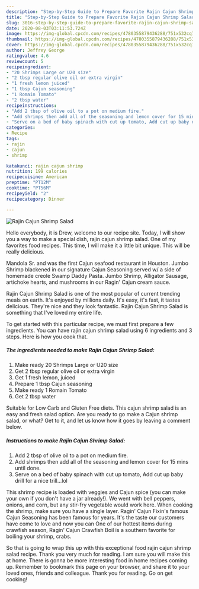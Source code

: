 ```yaml
---
description: "Step-by-Step Guide to Prepare Favorite Rajin Cajun Shrimp Salad"
title: "Step-by-Step Guide to Prepare Favorite Rajin Cajun Shrimp Salad"
slug: 3016-step-by-step-guide-to-prepare-favorite-rajin-cajun-shrimp-salad
date: 2020-08-03T03:11:53.724Z
image: https://img-global.cpcdn.com/recipes/4780355879436288/751x532cq70/rajin-cajun-shrimp-salad-recipe-main-photo.jpg
thumbnail: https://img-global.cpcdn.com/recipes/4780355879436288/751x532cq70/rajin-cajun-shrimp-salad-recipe-main-photo.jpg
cover: https://img-global.cpcdn.com/recipes/4780355879436288/751x532cq70/rajin-cajun-shrimp-salad-recipe-main-photo.jpg
author: Jeffrey George
ratingvalue: 4.6
reviewcount: 5
recipeingredient:
- "20 Shrimps Large or U20 size"
- "2 tbsp regular olive oil or extra virgin"
- "1 fresh lemon juiced"
- "1 tbsp Cajun seasoning"
- "1 Romain Tomato"
- "2 tbsp water"
recipeinstructions:
- "Add 2 tbsp of olive oil to a pot on medium fire."
- "Add shrimps then add all of the seasoning and lemon cover for 15 mins until done."
- "Serve on a bed of baby spinach with cut up tomato, Add cut up baby drill for a nice trill...lol"
categories:
- Recipe
tags:
- rajin
- cajun
- shrimp

katakunci: rajin cajun shrimp 
nutrition: 199 calories
recipecuisine: American
preptime: "PT12M"
cooktime: "PT56M"
recipeyield: "2"
recipecategory: Dinner

---
```



![Rajin Cajun Shrimp Salad](https://img-global.cpcdn.com/recipes/4780355879436288/751x532cq70/rajin-cajun-shrimp-salad-recipe-main-photo.jpg)

Hello everybody, it is Drew, welcome to our recipe site. Today, I will show you a way to make a special dish, rajin cajun shrimp salad. One of my favorites food recipes. This time, I will make it a little bit unique. This will be really delicious.

Mandola Sr. and was the first Cajun seafood restaurant in Houston. Jumbo Shrimp blackened in our signature Cajun Seasoning served w/ a side of homemade creole Swamp Daddy Pasta. Jumbo Shrimp, Alligator Sausage, artichoke hearts, and mushrooms in our Ragin&#39; Cajun cream sauce.

Rajin Cajun Shrimp Salad is one of the most popular of current trending meals on earth. It's enjoyed by millions daily. It's easy, it's fast, it tastes delicious. They're nice and they look fantastic. Rajin Cajun Shrimp Salad is something that I've loved my entire life.


To get started with this particular recipe, we must first prepare a few ingredients. You can have rajin cajun shrimp salad using 6 ingredients and 3 steps. Here is how you cook that.

<!--inarticleads1-->

##### The ingredients needed to make Rajin Cajun Shrimp Salad:

1. Make ready 20 Shrimps Large or U20 size
1. Get 2 tbsp regular olive oil or extra virgin
1. Get 1 fresh lemon, juiced
1. Prepare 1 tbsp Cajun seasoning
1. Make ready 1 Romain Tomato
1. Get 2 tbsp water


Suitable for Low Carb and Gluten Free diets. This cajun shrimp salad is an easy and fresh salad option. Are you ready to go make a Cajun shrimp salad, or what? Get to it, and let us know how it goes by leaving a comment below. 

<!--inarticleads2-->

##### Instructions to make Rajin Cajun Shrimp Salad:

1. Add 2 tbsp of olive oil to a pot on medium fire.
1. Add shrimps then add all of the seasoning and lemon cover for 15 mins until done.
1. Serve on a bed of baby spinach with cut up tomato, Add cut up baby drill for a nice trill...lol


This shrimp recipe is loaded with veggies and Cajun spice (you can make your own if you don&#39;t have a jar already!). We went with bell peppers, onions, and corn, but any stir-fry vegetable would work here. When cooking the shrimp, make sure you have a single layer. Ragin&#39; Cajun Fixin&#39;s famous Cajun Seasoning has been famous for years. It&#39;s the taste our customers have come to love and now you can One of our hottest items during crawfish season, Ragin&#39; Cajun Crawfish Boil is a southern favorite for boiling your shrimp, crabs. 

So that is going to wrap this up with this exceptional food rajin cajun shrimp salad recipe. Thank you very much for reading. I am sure you will make this at home. There is gonna be more interesting food in home recipes coming up. Remember to bookmark this page on your browser, and share it to your loved ones, friends and colleague. Thank you for reading. Go on get cooking!
